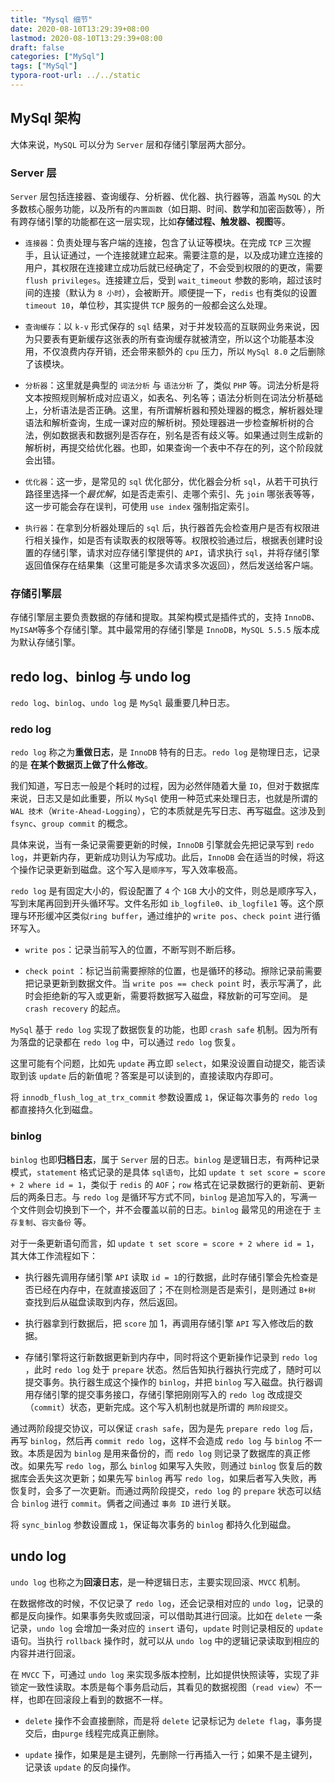 ```yaml
---
title: "Mysql 细节"
date: 2020-08-10T13:29:39+08:00
lastmod: 2020-08-10T13:29:39+08:00
draft: false
categories: ["MySql"]
tags: ["MySql"]
typora-root-url: ../../static
---
```


## MySql 架构

大体来说，`MySQL` 可以分为 `Server` 层和存储引擎层两大部分。

### Server 层

`Server` 层包括连接器、查询缓存、分析器、优化器、执行器等，涵盖 `MySQL` 的大多数核心服务功能，以及所有的`内置函数`（如日期、时间、数学和加密函数等），所有跨存储引擎的功能都在这一层实现，比如**存储过程、触发器、视图**等。

* `连接器`：负责处理与客户端的连接，包含了认证等模块。在完成 `TCP` 三次握手，且认证通过，一个连接就建立起来。需要注意的是，以及成功建立连接的用户，其权限在连接建立成功后就已经确定了，不会受到权限的的更改，需要 `flush privileges`。连接建立后，受到 `wait_timeout` 参数的影响，超过该时间的连接（默认为 `8 小时`），会被断开。顺便提一下，`redis` 也有类似的设置  `timeout 10`，单位秒，其实提供 `TCP` 服务的一般都会这么处理。
	
* `查询缓存`：以 `k-v` 形式保存的 `sql` 结果，对于并发较高的互联网业务来说，因为只要表有更新缓存这张表的所有查询缓存就被清空，所以这个功能基本没用，不仅浪费内存开销，还会带来额外的 `cpu` 压力，所以 `MySql 8.0` 之后删除了该模块。
	
* `分析器`：这里就是典型的 `词法分析` 与 `语法分析` 了，类似 `PHP` 等。词法分析是将文本按照规则解析成对应语义，如表名、列名等；语法分析则在词法分析基础上，分析语法是否正确。这里，有所谓解析器和预处理器的概念，解析器处理语法和解析查询，生成一课对应的解析树。预处理器进一步检查解析树的合法，例如数据表和数据列是否存在，别名是否有歧义等。如果通过则生成新的解析树，再提交给优化器。也即，如果查询一个表中不存在的列，这个阶段就会出错。
	
* `优化器`：这一步，是常见的 `sql` 优化部分，优化器会分析 `sql`，从若干可执行路径里选择一个*最优解*，如是否走索引、走哪个索引、先 `join` 哪张表等等，这一步可能会存在误判，可使用 `use index` 强制指定索引。
	
* `执行器`：在拿到分析器处理后的 `sql` 后，执行器首先会检查用户是否有权限进行相关操作，如是否有读取表的权限等等。权限校验通过后，根据表创建时设置的存储引擎，请求对应存储引擎提供的 `API`，请求执行 `sql`，并将存储引擎返回值保存在结果集（这里可能是多次请求多次返回），然后发送给客户端。

### 存储引擎层

存储引擎层主要负责数据的存储和提取。其架构模式是插件式的，支持 `InnoDB`、`MyISAM`等多个存储引擎。其中最常用的存储引擎是 `InnoDB`，`MySQL 5.5.5` 版本成为默认存储引擎。

## redo log、binlog 与 undo log

`redo log`、`binlog`、`undo log` 是 `MySql` 最重要几种日志。

### redo log

`redo log` 称之为**重做日志**，是 `InnoDB` 特有的日志。`redo log` 是物理日志，记录的是 **在某个数据页上做了什么修改**。

我们知道，写日志一般是个耗时的过程，因为必然伴随着大量 `IO`，但对于数据库来说，日志又是如此重要，所以 `MySql` 使用一种范式来处理日志，也就是所谓的 `WAL 技术`（`Write-Ahead-Logging`），它的本质就是先写日志、再写磁盘。这涉及到 `fsync`、`group commit` 的概念。

具体来说，当有一条记录需要更新的时候，`InnoDB` 引擎就会先把记录写到 `redo log`，并更新内存，更新成功则认为写成功。此后，`InnoDB` 会在适当的时候，将这个操作记录更新到磁盘。这个写入是`顺序写`，写入效率极高。

`redo log` 是有固定大小的，假设配置了 `4` 个 `1GB` 大小的文件，则总是顺序写入，写到末尾再回到开头循环写。文件名形如 `ib_logfile0`、`ib_logfile1` 等。这个原理与环形缓冲区类似`ring buffer`，通过维护的 `write pos`、`check point` 进行循环写入。

* `write pos`：记录当前写入的位置，不断写则不断后移。

* `check point` ：标记当前需要擦除的位置，也是循环的移动。擦除记录前需要把记录更新到数据文件。当 `write pos == check point` 时，表示写满了，此时会拒绝新的写入或更新，需要将数据写入磁盘，释放新的可写空间。 是 `crash recovery` 的起点。

`MySql` 基于 `redo log` 实现了数据恢复的功能，也即 `crash safe` 机制。因为所有为落盘的记录都在 `redo log` 中，可以通过 `redo log` 恢复。

这里可能有个问题，比如先 `update` 再立即 `select`，如果没设置自动提交，能否读取到该 `update` 后的新值呢？答案是可以读到的，直接读取内存即可。

将 `innodb_flush_log_at_trx_commit` 参数设置成 `1`，保证每次事务的 `redo log` 都直接持久化到磁盘。

### binlog

`binlog` 也即**归档日志**，属于 `Server` 层的日志。`binlog` 是逻辑日志，有两种记录模式，`statement` 格式记录的是具体 `sql语句`，比如 `update t set score = score + 2 where id = 1`，类似于 `redis` 的 `AOF`；`row` 格式在记录数据行的更新前、更新后的两条日志。与 `redo log` 是循环写方式不同，`binlog` 是追加写入的，写满一个文件则会切换到下一个，并不会覆盖以前的日志。`binlog` 最常见的用途在于 `主存复制`、`容灾备份` 等。

对于一条更新语句而言，如 `update t set score = score + 2 where id = 1`，其大体工作流程如下：

* 执行器先调用存储引擎 `API` 读取 `id = 1`的行数据，此时存储引擎会先检查是否已经在内存中，在就直接返回了；不在则检测是否是索引，是则通过 `B+树` 查找到后从磁盘读取到内存，然后返回。

* 执行器拿到行数据后，把 `score` 加 1，再调用存储引擎 `API` 写入修改后的数据。

* 存储引擎将这行新数据更新到内存中，同时将这个更新操作记录到 `redo log` ，此时 `redo log` 处于 `prepare` 状态。然后告知执行器执行完成了，随时可以提交事务。执行器生成这个操作的 `binlog`，并把 `binlog` 写入磁盘。执行器调用存储引擎的提交事务接口，存储引擎把刚刚写入的 `redo log` 改成提交（`commit`）状态，更新完成。这个写入机制也就是所谓的 `两阶段提交`。

通过两阶段提交协议，可以保证 `crash safe`，因为是先 `prepare redo log` 后，再写 `binlog`，然后再 `commit redo log`，这样不会造成 `redo log` 与 `binlog` 不一致。本质是因为 `binlog` 是用来备份的，而 `redo log` 则记录了数据库的真正修改。如果先写 `redo log`，那么 `binlog` 如果写入失败，则通过 `binlog` 恢复后的数据库会丢失这次更新；如果先写 `binlog` 再写 `redo log`，如果后者写入失败，再恢复时，会多了一次更新。而通过两阶段提交，`redo log` 的 `prepare` 状态可以结合 `binlog` 进行 `commit`。俩者之间通过 `事务 ID` 进行关联。

将 `sync_binlog` 参数设置成 `1`，保证每次事务的 `binlog` 都持久化到磁盘。

## undo log

`undo log` 也称之为**回滚日志**，是一种逻辑日志，主要实现回滚、`MVCC` 机制。

在数据修改的时候，不仅记录了 `redo log`，还会记录相对应的 `undo log`，记录的都是反向操作。如果事务失败或回滚，可以借助其进行回滚。比如在 `delete` 一条记录，`undo log` 会增加一条对应的 `insert` 语句，`update` 时则记录相反的 `update` 语句。当执行 `rollback` 操作时，就可以从 `undo log` 中的逻辑记录读取到相应的内容并进行回滚。

在 `MVCC`  下，可通过 `undo log` 来实现多版本控制，比如提供快照读等，实现了非锁定一致性读取。本质是每个事务启动后，其看见的数据视图（`read view`）不一样，也即在回滚段上看到的数据不一样。

* `delete` 操作不会直接删除，而是将 `delete` 记录标记为 `delete flag`，事务提交后，由`purge` 线程完成真正删除。

* `update` 操作，如果是是主键列，先删除一行再插入一行；如果不是主键列，记录该 `update` 的反向操作。

